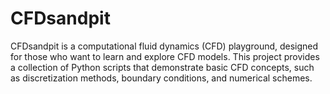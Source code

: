 # CFDsandpit
CFDsandpit is a computational fluid dynamics (CFD) playground, designed for those who want to learn and explore CFD models. This project provides a collection of Python scripts that demonstrate basic CFD concepts, such as discretization methods, boundary conditions, and numerical schemes. 
